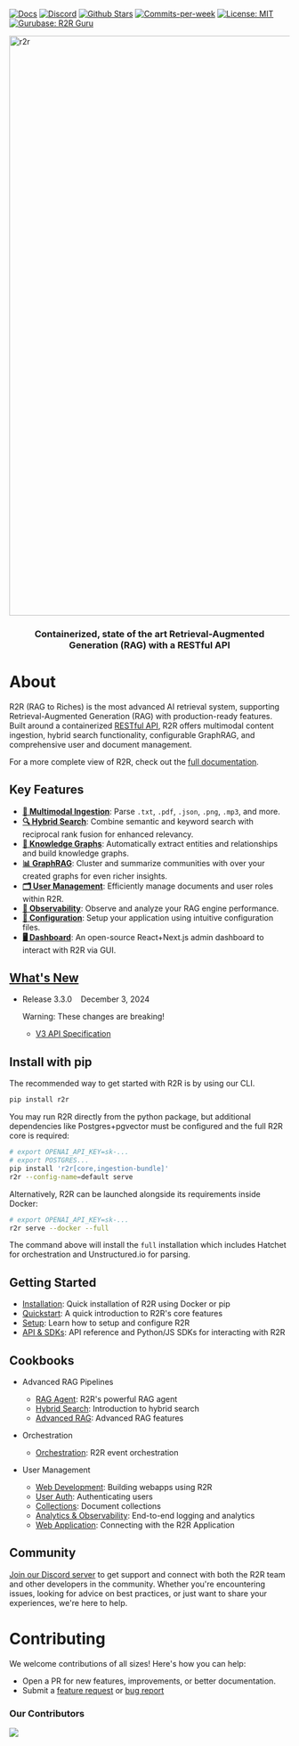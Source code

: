 <p align="left">
  <a href="https://r2r-docs.sciphi.ai"><img src="https://img.shields.io/badge/docs.sciphi.ai-3F16E4" alt="Docs"></a>
  <a href="https://discord.gg/p6KqD2kjtB"><img src="https://img.shields.io/discord/1120774652915105934?style=social&logo=discord" alt="Discord"></a>
  <a href="https://github.com/SciPhi-AI"><img src="https://img.shields.io/github/stars/SciPhi-AI/R2R" alt="Github Stars"></a>
  <a href="https://github.com/SciPhi-AI/R2R/pulse"><img src="https://img.shields.io/github/commit-activity/w/SciPhi-AI/R2R" alt="Commits-per-week"></a>
  <a href="https://opensource.org/licenses/MIT"><img src="https://img.shields.io/badge/License-MIT-purple.svg" alt="License: MIT"></a>
  <a href="https://gurubase.io/g/r2r"><img src="https://img.shields.io/badge/Gurubase-Ask%20R2R%20Guru-006BFF" alt="Gurubase: R2R Guru"></a>
</p>

<img width="1041" alt="r2r" src="https://github.com/user-attachments/assets/b6ee6a78-5d37-496d-ae10-ce18eee7a1d6">
<h3 align="center">
  Containerized, state of the art Retrieval-Augmented Generation (RAG) with a RESTful API
</h3>

# About
R2R (RAG to Riches) is the most advanced AI retrieval system, supporting Retrieval-Augmented Generation (RAG) with production-ready features. Built around a containerized [RESTful API]([https://r2r-docs.sciphi.ai/api-reference/introduction](https://r2r-docs.sciphi.ai/api-and-sdks/introduction)), R2R offers multimodal content ingestion, hybrid search functionality, configurable GraphRAG, and comprehensive user and document management.

For a more complete view of R2R, check out the [full documentation](https://r2r-docs.sciphi.ai/).

## Key Features
- [**📁 Multimodal Ingestion**](https://r2r-docs.sciphi.ai/documentation/configuration/ingestion): Parse `.txt`, `.pdf`, `.json`, `.png`, `.mp3`, and more.
- [**🔍 Hybrid Search**](https://r2r-docs.sciphi.ai/cookbooks/hybrid-search): Combine semantic and keyword search with reciprocal rank fusion for enhanced relevancy.
- [**🔗 Knowledge Graphs**](https://r2r-docs.sciphi.ai/cookbooks/knowledge-graphs): Automatically extract entities and relationships and build knowledge graphs.
- [**📊 GraphRAG**](https://r2r-docs.sciphi.ai/cookbooks/graphrag): Cluster and summarize communities with over your created graphs for even richer insights.
- [**🗂️ User Management**](https://r2r-docs.sciphi.ai/cookbooks/user-auth): Efficiently manage documents and user roles within R2R.
- [**🔭 Observability**](https://r2r-docs.sciphi.ai/cookbooks/observability): Observe and analyze your RAG engine performance.
- [**🧩 Configuration**](https://r2r-docs.sciphi.ai/documentation/configuration/overview): Setup your application using intuitive configuration files.
- [**🖥️ Dashboard**](https://r2r-docs.sciphi.ai/cookbooks/application): An open-source React+Next.js admin dashboard to interact with R2R via GUI.


## [What's New](https://r2r-docs.sciphi.ai/introduction/whats-new)

- Release 3.3.0&nbsp;&nbsp;&nbsp;&nbsp;December 3, 2024&nbsp;&nbsp;&nbsp;&nbsp;

  Warning: These changes are breaking!
  - [V3 API Specification](https://r2r-docs.sciphi.ai/api-and-sdks/introduction)

## Install with pip
The recommended way to get started with R2R is by using our CLI.

```bash
pip install r2r
```


You may run R2R directly from the python package, but additional dependencies like Postgres+pgvector must be configured and the full R2R core is required:

```bash
# export OPENAI_API_KEY=sk-...
# export POSTGRES...
pip install 'r2r[core,ingestion-bundle]'
r2r --config-name=default serve
```

Alternatively, R2R can be launched alongside its requirements inside Docker:

```bash
# export OPENAI_API_KEY=sk-...
r2r serve --docker --full
```

The command above will install the `full` installation which includes Hatchet for orchestration and Unstructured.io for parsing.

## Getting Started

- [Installation](https://r2r-docs.sciphi.ai/documentation/installation/overview): Quick installation of R2R using Docker or pip
- [Quickstart](https://r2r-docs.sciphi.ai/documentation/quickstart): A quick introduction to R2R's core features
- [Setup](https://r2r-docs.sciphi.ai/documentation/configuration/overview): Learn how to setup and configure R2R
- [API & SDKs](https://r2r-docs.sciphi.ai/api-and-sdks/introduction): API reference and Python/JS SDKs for interacting with R2R

## Cookbooks

- Advanced RAG Pipelines
  - [RAG Agent](https://r2r-docs.sciphi.ai/cookbooks/rag-agent): R2R's powerful RAG agent
  - [Hybrid Search](https://r2r-docs.sciphi.ai/cookbooks/hybrid-search): Introduction to hybrid search
  - [Advanced RAG](https://r2r-docs.sciphi.ai/cookbooks/advanced-rag): Advanced RAG features

- Orchestration
  - [Orchestration](https://r2r-docs.sciphi.ai/cookbooks/orchestration): R2R event orchestration

- User Management
  - [Web Development](https://r2r-docs.sciphi.ai/cookbooks/web-dev): Building webapps using R2R
  - [User Auth](https://r2r-docs.sciphi.ai/cookbooks/user-auth): Authenticating users
  - [Collections](https://r2r-docs.sciphi.ai/cookbooks/collections): Document collections
  - [Analytics & Observability](https://r2r-docs.sciphi.ai/cookbooks/observability): End-to-end logging and analytics
  - [Web Application](https://r2r-docs.sciphi.ai/cookbooks/application): Connecting with the R2R Application


## Community

[Join our Discord server](https://discord.gg/p6KqD2kjtB) to get support and connect with both the R2R team and other developers in the community. Whether you're encountering issues, looking for advice on best practices, or just want to share your experiences, we're here to help.

# Contributing

We welcome contributions of all sizes! Here's how you can help:

- Open a PR for new features, improvements, or better documentation.
- Submit a [feature request](https://github.com/SciPhi-AI/R2R/issues/new?assignees=&labels=&projects=&template=feature_request.md&title=) or [bug report](https://github.com/SciPhi-AI/R2R/issues/new?assignees=&labels=&projects=&template=bug_report.md&title=)

### Our Contributors
<a href="https://github.com/SciPhi-AI/R2R/graphs/contributors">
  <img src="https://contrib.rocks/image?repo=SciPhi-AI/R2R" />
</a>
